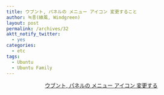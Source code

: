```yaml
---
title: ウブント, パネルの メニュー アイコン 変更すること
author: 녹풍(綠風, Windgreen)
layout: post
permalink: /archives/32
aktt_notify_twitter:
  - yes
categories:
  - etc
tags:
  - Ubuntu
  - Ubuntu Family
---
```

<div style="text-align: center;">
  <a target="_blank" href="http://www.ubuntu.or.kr/viewtopic.php?f=13&t=1881">ウブント, パネルの メニュー アイコン 変更する</a>
</div>